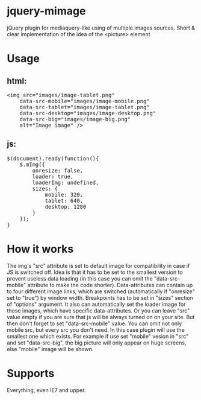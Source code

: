 jquery-mimage
=============

jQuery plugin for mediaquery-like using of multiple images sources. Short &amp; clear implementation of the idea of the &lt;picture> element

Usage
=====

html:
-----
<pre>&lt;img src="images/image-tablet.png" 
    data-src-mobile="images/image-mobile.png"
    data-src-tablet="images/image-tablet.png"
    data-src-desktop="images/image-desktop.png"
    data-src-big="images/image-big.png"
    alt="Image image" /></pre>

js:
---
<pre>$(document).ready(function(){
    $.mImg({
        onresize: false,
        loader: true,
        loaderImg: undefined,
        sizes: {
            mobile: 320,
            tablet: 640,
            desktop: 1280
        }
    });
}</pre>

How it works
============
The img's "src" attribute is set to default image for compatibility in case if JS is switched off. Idea is that it has to be set to the smallest version to prevent useless data loading (in this case you can omit the "data-src-mobile" attribute to make the code shorter). Data-attributes can contain up to four different image links, which are switched (automatically if "onresize" set to "true") by window width. Breakpoints has to be set in "sizes" section of "options" argument. It also can automatically set the loader image for those images, which have specific data-attributes. Or you can leave "src" value empty if you are sure that js will be always turned on on your site. But then don't forget to set "data-src-mobile" value. You can omit not only mobile src, but every src you don't need. In this case plugin will use the smallest one which exists. For example if use set "mobile" vesion in "src" and set "data-src-big", the big picture will only appear on huge screens, else "mobile" image will be shown.

Supports
========
Everything, even IE7 and upper.
